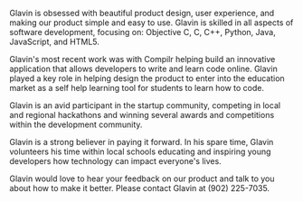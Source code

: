 Glavin is obsessed with beautiful product design, user experience, and making our product simple and easy to use. Glavin is skilled in all aspects of software development, focusing on: Objective C, C, C++, Python, Java, JavaScript, and HTML5. 

Glavin's most recent work was with Compilr helping build an innovative application that allows developers to write and learn code online. Glavin played a key role in helping design the product to enter into the education market as a self help learning tool for students to learn how to code. 

Glavin is an avid participant in the startup community, competing in local and regional hackathons and winning several awards and competitions within the development community. 

Glavin is a strong believer in paying it forward. In his spare time, Glavin volunteers his time within local schools educating and inspiring young developers how technology can impact everyone's lives. 

Glavin would love to hear your feedback on our product and talk to you about how to make it better. Please contact Glavin at (902) 225-7035.